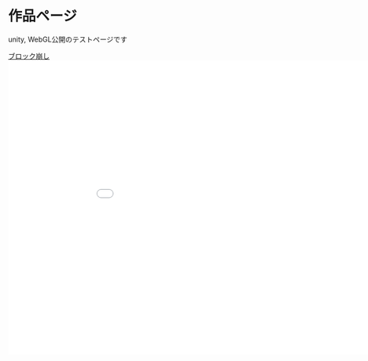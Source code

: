 <html lang="ja">
    <head>
        <meta charset="utf8">
        <link rel="stylesheet" href="style.css">
    </head>
    <body>
        <h1>作品ページ</h1>
        <p>unity, WebGL公開のテストページです</p>
        <a href="./practice1/index.html">ブロック崩し</a>
        <!-- <iframe width="幅の数値" height="高さの数値" src="WebGLプレイヤーを公開しているURL" frameborder="0" allowfullscreen></iframe> -->
        <iframe 
        id="unity-webgl" 
        loading="lazy" 
        width="960px" 
        height="600px" 
        src="./practice1/index.html" 
        scrolling="no" 
        frameborder="0" 
        allowfullscreen></iframe>
    </body>
</html>
